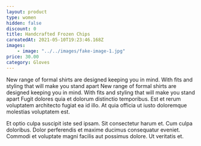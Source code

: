 ```yaml
---
layout: product
type: women
hidden: false
discount: 0
title: Handcrafted Frozen Chips
careatedAt: 2021-05-10T19:23:46.168Z
images:
    - image: "../../images/fake-image-1.jpg"
price: 30.00
category: Gloves
---
```

New range of formal shirts are designed keeping you in mind. With fits and styling that will make you stand apart
New range of formal shirts are designed keeping you in mind. With fits and styling that will make you stand apart
Fugit dolores quia et dolorum distinctio temporibus. Est et rerum voluptatem architecto fugiat ea id illo. At quia officia ut iusto doloremque molestias voluptatem est.
 Et optio culpa suscipit iste sed ipsam. Sit consectetur harum et. Cum culpa doloribus. Dolor perferendis et maxime ducimus consequatur eveniet. Commodi et voluptate magni facilis aut possimus dolore. Ut veritatis et.

